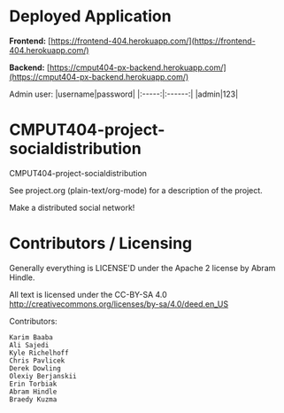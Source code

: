Deployed Application
===================================
**Frontend:** [https://frontend-404.herokuapp.com/](https://frontend-404.herokuapp.com/)

**Backend:** [https://cmput404-px-backend.herokuapp.com/](https://cmput404-px-backend.herokuapp.com/)

Admin user: 
|username|password|
|:-----:|:------:|
|admin|123|

CMPUT404-project-socialdistribution
===================================

CMPUT404-project-socialdistribution

See project.org (plain-text/org-mode) for a description of the project.

Make a distributed social network!

Contributors / Licensing
========================

Generally everything is LICENSE'D under the Apache 2 license by Abram Hindle.

All text is licensed under the CC-BY-SA 4.0 http://creativecommons.org/licenses/by-sa/4.0/deed.en_US

Contributors:

    Karim Baaba
    Ali Sajedi
    Kyle Richelhoff
    Chris Pavlicek
    Derek Dowling
    Olexiy Berjanskii
    Erin Torbiak
    Abram Hindle
    Braedy Kuzma
